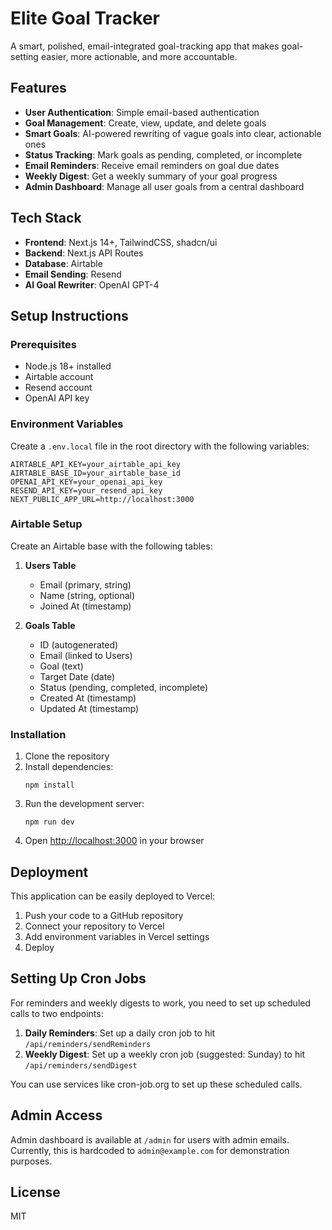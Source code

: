 # Elite Goal Tracker

A smart, polished, email-integrated goal-tracking app that makes goal-setting easier, more actionable, and more accountable.

## Features

- **User Authentication**: Simple email-based authentication
- **Goal Management**: Create, view, update, and delete goals
- **Smart Goals**: AI-powered rewriting of vague goals into clear, actionable ones
- **Status Tracking**: Mark goals as pending, completed, or incomplete
- **Email Reminders**: Receive email reminders on goal due dates
- **Weekly Digest**: Get a weekly summary of your goal progress
- **Admin Dashboard**: Manage all user goals from a central dashboard

## Tech Stack

- **Frontend**: Next.js 14+, TailwindCSS, shadcn/ui
- **Backend**: Next.js API Routes
- **Database**: Airtable
- **Email Sending**: Resend
- **AI Goal Rewriter**: OpenAI GPT-4

## Setup Instructions

### Prerequisites

- Node.js 18+ installed
- Airtable account
- Resend account
- OpenAI API key

### Environment Variables

Create a `.env.local` file in the root directory with the following variables:

```
AIRTABLE_API_KEY=your_airtable_api_key
AIRTABLE_BASE_ID=your_airtable_base_id
OPENAI_API_KEY=your_openai_api_key
RESEND_API_KEY=your_resend_api_key
NEXT_PUBLIC_APP_URL=http://localhost:3000
```

### Airtable Setup

Create an Airtable base with the following tables:

1. **Users Table**
   - Email (primary, string)
   - Name (string, optional)
   - Joined At (timestamp)

2. **Goals Table**
   - ID (autogenerated)
   - Email (linked to Users)
   - Goal (text)
   - Target Date (date)
   - Status (pending, completed, incomplete)
   - Created At (timestamp)
   - Updated At (timestamp)

### Installation

1. Clone the repository
2. Install dependencies:
   ```
   npm install
   ```
3. Run the development server:
   ```
   npm run dev
   ```
4. Open [http://localhost:3000](http://localhost:3000) in your browser

## Deployment

This application can be easily deployed to Vercel:

1. Push your code to a GitHub repository
2. Connect your repository to Vercel
3. Add environment variables in Vercel settings
4. Deploy

## Setting Up Cron Jobs

For reminders and weekly digests to work, you need to set up scheduled calls to two endpoints:

1. **Daily Reminders**: Set up a daily cron job to hit `/api/reminders/sendReminders`
2. **Weekly Digest**: Set up a weekly cron job (suggested: Sunday) to hit `/api/reminders/sendDigest`

You can use services like cron-job.org to set up these scheduled calls.

## Admin Access

Admin dashboard is available at `/admin` for users with admin emails.
Currently, this is hardcoded to `admin@example.com` for demonstration purposes.

## License

MIT 